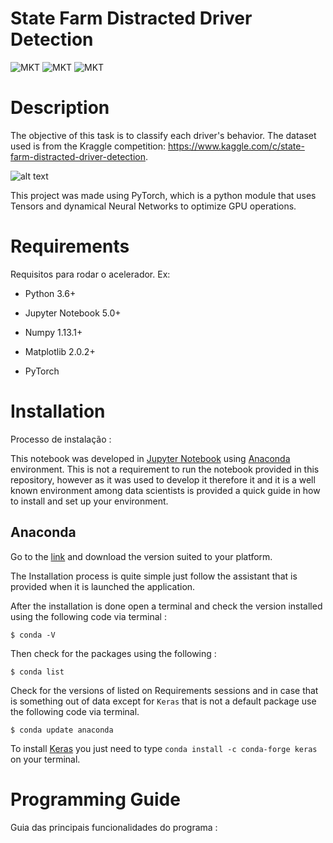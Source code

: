 # State Farm Distracted Driver Detection
![MKT](https://img.shields.io/badge/version-v0.1-blue.svg)
![MKT](https://img.shields.io/badge/language-Python-orange.svg)
![MKT](https://img.shields.io/badge/platform-Jupyter-lightgrey.svg)


# Description

The objective of this task is to classify each driver's behavior. The dataset used is from the Kraggle competition: https://www.kaggle.com/c/state-farm-distracted-driver-detection.

![alt text](https://github.com/RenatoBMLR/Facial_Keypoints_Detection/blob/master/figures/data.png)


This project was made using PyTorch, which is a python module that uses Tensors and dynamical Neural Networks to optimize GPU operations.

# Requirements

Requisitos para rodar o acelerador. Ex:

-   Python 3.6+

-   Jupyter Notebook 5.0+

-   Numpy 1.13.1+

-   Matplotlib 2.0.2+

-   PyTorch


# Installation

Processo de instalação :

This notebook was developed in [Jupyter Notebook](http://jupyter.org) using [Anaconda](https://anaconda.org) environment. This is not a requirement to run the notebook provided in this repository, however as it was used to develop it therefore it and it is a well known environment among data scientists is provided a quick guide in how to install and set up your environment.



## Anaconda

Go to the [link](https://www.anaconda.com/download/#download) and download the version suited to your platform.

The Installation process is quite simple just follow the assistant that is provided when it is launched the application.

After the installation is done open a terminal and check the version installed using the following code via terminal :

```
$ conda -V

```
Then check for the packages using the following :

```
$ conda list

```
Check for the versions of listed on Requirements sessions and in case that is something out of data except for `Keras` that is not a default package use the following code via terminal.

```
$ conda update anaconda

```

To install [Keras](https://keras.io)  you just need to type `conda install -c conda-forge keras` on your terminal.

# Programming Guide

Guia das principais funcionalidades do programa :
